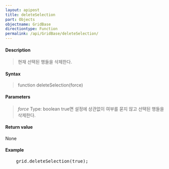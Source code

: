 ```yaml
---
layout: apipost
title: deleteSelection
part: Objects
objectname: GridBase
directiontype: Function
permalink: /api/GridBase/deleteSelection/
---
```



#### Description

> 현재 선택된 행들을 삭제한다.

#### Syntax

> function deleteSelection(force)

#### Parameters

> *force*
> Type: boolean
> true면 설정에 상관없이 여부를 묻지 않고 선택된 행들을 삭제한다.

#### Return value

None

#### Example

<pre class="prettyprint">
    grid.deleteSelection(true);
</pre>

